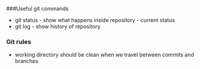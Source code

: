 ###Useful git commands
- git status - show what happens inside repository - current status
- git log - show history of repository

### Git rules
- working directory should be clean when we travel between commits and branches